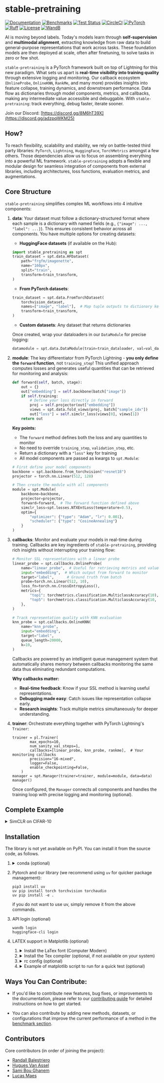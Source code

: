 # stable-pretraining

[![Documentation](https://img.shields.io/badge/Documentation-blue.svg)](https://rbalestr-lab.github.io/stable-pretraining.github.io/dev/)
[![Benchmarks](https://img.shields.io/badge/Benchmarks-blue.svg)](https://github.com/rbalestr-lab/stable-pretraining/tree/main/benchmarks)
[![Test Status](https://github.com/rbalestr-lab/stable-pretraining/actions/workflows/testing.yml/badge.svg)](https://github.com/rbalestr-lab/stable-pretraining/actions/workflows/testing.yml)
[![CircleCI](https://dl.circleci.com/status-badge/img/gh/rbalestr-lab/stable-pretraining/tree/main.svg?style=svg)](https://dl.circleci.com/status-badge/redirect/gh/rbalestr-lab/stable-pretraining/tree/main)
[![PyTorch](https://img.shields.io/badge/PyTorch-ee4c2c?logo=pytorch&logoColor=white)](https://pytorch.org/get-started/locally/)
[![Ruff](https://img.shields.io/endpoint?url=https://raw.githubusercontent.com/astral-sh/ruff/main/assets/badge/v2.json)](https://github.com/astral-sh/ruff)
[![License](https://img.shields.io/badge/License-MIT-yellow.svg)](https://opensource.org/licenses/MIT)
[![WandB](https://raw.githubusercontent.com/wandb/assets/main/wandb-github-badge-gradient.svg)](https://wandb.ai/site)


AI is moving beyond labels. Today's models learn through **self-supervision** and **multimodal alignment**, extracting knowledge from raw data to build general-purpose representations that work across tasks. These foundation models are then deployed at scale, often after finetuning, to solve tasks in zero or few shot.

`stable-pretraining` is a PyTorch framework built on top of Lightning for this new paradigm. What sets us apart is **real-time visibility into training quality** through extensive logging and monitoring. Our callback ecosystem (`OnlineProbe`, `OnlineKNN`, `RankMe`, and many more) provides insights into feature collapse, training dynamics, and downstream performance. Data flow as dictionaries through model components, metrics, and callbacks, making any intermediate value accessible and debuggable. With `stable-pretraining`: track everything, debug faster, iterate sooner.

Join our Discord: [https://discord.gg/8M6hT39X](https://discord.gg/adzpqWKM25)

## How?

To reach flexibility, scalability and stability, we rely on battle-tested third party libraries: `PyTorch`, `Lightning`, `HuggingFace`, `TorchMetrics` amongst a few others. Those dependencies allow us to focus on assembling everything into a powerful ML framework. ``stable-pretraining`` adopts a flexible and modular design for seamless integration of components from external libraries, including architectures, loss functions, evaluation metrics, and augmentations.

## Core Structure

`stable-pretraining` simplifies complex ML workflows into 4 intuitive components:

1. **data**: Your dataset must follow a dictionary-structured format where each sample is a dictionary with named fields (e.g., `{"image": ..., "label": ...}`). This ensures consistent behavior across all components. You have multiple options for creating datasets:

    - **HuggingFace datasets** (if available on the Hub):
    ```python
    import stable_pretraining as spt
    train_dataset = spt.data.HFDataset(
        path="frgfm/imagenette",
        name="160px",
        split="train",
        transform=train_transform,
    )
    ```

    - **From PyTorch datasets**:
    ```python
    train_dataset = spt.data.FromTorchDataset(
        torchvision_dataset,
        names=["image", "label"],  # Map tuple outputs to dictionary keys
        transform=train_transform,
    )
    ```

    - **Custom datasets**: Any dataset that returns dictionaries

    Once created, wrap your dataloaders in our `DataModule` for precise logging:
    ```python
    datamodule = spt.data.DataModule(train=train_dataloader, val=val_dataloader)
    ```
2. **module**: The key differentiator from PyTorch Lightning - **you only define the `forward` function**, not `training_step`! This unified approach computes losses and generates useful quantities that can be retrieved for monitoring and analysis:

    ```python
    def forward(self, batch, stage):
        out = {}
        out["embedding"] = self.backbone(batch["image"])
        if self.training:
            # Define your loss directly in forward
            proj = self.projector(out["embedding"])
            views = spt.data.fold_views(proj, batch["sample_idx"])
            out["loss"] = self.simclr_loss(views[0], views[1])
        return out
    ```

    **Key points:**
    - The `forward` method defines both the loss and any quantities to monitor
    - No need to override `training_step`, `validation_step`, etc.
    - Return a dictionary with a `"loss"` key for training
    - All model components are passed as kwargs to `spt.Module`:

    ```python
    # First define your model components
    backbone = spt.backbone.from_torchvision("resnet18")
    projector = torch.nn.Linear(512, 128)

    # Then create the module with all components
    module = spt.Module(
        backbone=backbone,
        projector=projector,
        forward=forward,  # The forward function defined above
        simclr_loss=spt.losses.NTXEntLoss(temperature=0.5),
        optim={
            "optimizer": {"type": "Adam", "lr": 0.001},
            "scheduler": {"type": "CosineAnnealing"}
        }
    )
    ```

3. **callbacks**: Monitor and evaluate your models in real-time during training. Callbacks are key ingredients of `stable-pretraining`, providing rich insights without interrupting your training flow:

    ```python
    # Monitor SSL representations with a linear probe
    linear_probe = spt.callbacks.OnlineProbe(
        name="linear_probe",  # Useful for retrieving metrics and values in logging
        input="embedding",  # Which output from forward to monitor
        target="label",      # Ground truth from batch
        probe=torch.nn.Linear(512, 10),
        loss_fn=torch.nn.CrossEntropyLoss(),
        metrics={
            "top1": torchmetrics.classification.MulticlassAccuracy(10),
            "top5": torchmetrics.classification.MulticlassAccuracy(10, top_k=5),
        },
    )

    # Track representation quality with KNN evaluation
    knn_probe = spt.callbacks.OnlineKNN(
        name="knn_probe",
        input="embedding",
        target="label",
        queue_length=20000,
        k=10,
    )
    ```

    Callbacks are powered by an intelligent queue management system that automatically shares memory between callbacks monitoring the same data thus eliminating redundant computations.

    **Why callbacks matter:**
    - **Real-time feedback**: Know if your SSL method is learning useful representations.
    - **Debugging made easy**: Catch issues like representation collapse early.
    - **Research insights**: Track multiple metrics simultaneously for deeper understanding.

4. **trainer**: Orchestrate everything together with PyTorch Lightning's `Trainer`:
    ```
    trainer = pl.Trainer(
            max_epochs=10,
            num_sanity_val_steps=1,
            callbacks=[linear_probe, knn_probe, rankme],  # Your monitoring callbacks
            precision="16-mixed",
            logger=False,
            enable_checkpointing=False,
        )
    manager = spt.Manager(trainer=trainer, module=module, data=data)
    manager()
    ```
    Once configured, the `Manager` connects all components and handles the training loop with precise logging and monitoring (optional).

## Complete Example

<details>
<summary>SimCLR on CIFAR-10</summary>

This example demonstrates the key features of `stable-pretraining`: dictionary-structured data, unified forward function, and rich monitoring through callbacks.

```python
import lightning as pl
import torch
import torchmetrics
import torchvision
from torch import nn
from lightning.pytorch.loggers import WandbLogger

import stable_pretraining as spt
from stable_pretraining.data import transforms

# Define augmentations for SimCLR (creates 2 views of each image)
simclr_transform = transforms.MultiViewTransform(
    [
        transforms.Compose(
            transforms.RGB(),
            transforms.RandomResizedCrop((32, 32), scale=(0.2, 1.0)),
            transforms.RandomHorizontalFlip(p=0.5),
            transforms.ColorJitter(brightness=0.4, contrast=0.4, saturation=0.2, hue=0.1, p=0.8),
            transforms.RandomGrayscale(p=0.2),
            transforms.ToImage(**spt.data.static.CIFAR10),
        ),
        # Second view with slightly different augmentations
        transforms.Compose(
            transforms.RGB(),
            transforms.RandomResizedCrop((32, 32), scale=(0.08, 1.0)),
            transforms.RandomHorizontalFlip(p=0.5),
            transforms.ColorJitter(brightness=0.4, contrast=0.4, saturation=0.2, hue=0.1, p=0.8),
            transforms.RandomGrayscale(p=0.2),
            transforms.RandomSolarize(threshold=0.5, p=0.2),
            transforms.ToImage(**spt.data.static.CIFAR10),
        ),
    ]
)

# Load CIFAR-10 and wrap in dictionary format
cifar_train = torchvision.datasets.CIFAR10(root="./data", train=True, download=True)
cifar_val = torchvision.datasets.CIFAR10(root="./data", train=False, download=True)

train_dataset = spt.data.FromTorchDataset(
    cifar_train,
    names=["image", "label"],  # Convert tuple to dictionary
    transform=simclr_transform,
)

val_dataset = spt.data.FromTorchDataset(
    cifar_val,
    names=["image", "label"],
    transform=transforms.Compose(
        transforms.RGB(),
        transforms.Resize((32, 32)),
        transforms.ToImage(**spt.data.static.CIFAR10),
    ),
)

# Create dataloaders with view sampling for contrastive learning
train_dataloader = torch.utils.data.DataLoader(
    dataset=train_dataset,
    sampler=spt.data.sampler.RepeatedRandomSampler(train_dataset, n_views=2),
    batch_size=256,
    num_workers=8,
    drop_last=True,
)

val_dataloader = torch.utils.data.DataLoader(
    dataset=val_dataset,
    batch_size=256,
    num_workers=10,
)

data = spt.data.DataModule(train=train_dataloader, val=val_dataloader)

# Define the forward function (replaces training_step in PyTorch Lightning)
def forward(self, batch, stage):
    out = {}
    out["embedding"] = self.backbone(batch["image"])
    if self.training:
        # Project embeddings and compute contrastive loss
        proj = self.projector(out["embedding"])
        views = spt.data.fold_views(proj, batch["sample_idx"])
        out["loss"] = self.simclr_loss(views[0], views[1])
    return out

# Build model components
backbone = spt.backbone.from_torchvision("resnet18", low_resolution=True)
backbone.fc = torch.nn.Identity()  # Remove classification head

projector = nn.Sequential(
    nn.Linear(512, 2048),
    nn.BatchNorm1d(2048),
    nn.ReLU(inplace=True),
    nn.Linear(2048, 2048),
    nn.BatchNorm1d(2048),
    nn.ReLU(inplace=True),
    nn.Linear(2048, 256),
)

# Create the module with all components
module = spt.Module(
    backbone=backbone,
    projector=projector,
    forward=forward,
    simclr_loss=spt.losses.NTXEntLoss(temperature=0.5),
    optim={
        "optimizer": {"type": "LARS", "lr": 5, "weight_decay": 1e-6},
        "scheduler": {"type": "LinearWarmupCosineAnnealing"},
        "interval": "epoch",
    },
)

# Add callbacks for monitoring performance during training
linear_probe = spt.callbacks.OnlineProbe(
    name="linear_probe",
    input="embedding",
    target="label",
    probe=torch.nn.Linear(512, 10),
    loss_fn=torch.nn.CrossEntropyLoss(),
    metrics={
        "top1": torchmetrics.classification.MulticlassAccuracy(10),
        "top5": torchmetrics.classification.MulticlassAccuracy(10, top_k=5),
    },
)

knn_probe = spt.callbacks.OnlineKNN(
    name="knn_probe",
    input="embedding",
    target="label",
    queue_length=20000,
    metrics={"accuracy": torchmetrics.classification.MulticlassAccuracy(10)},
    input_dim=512,
    k=10,
)

# Configure training
trainer = pl.Trainer(
    max_epochs=1000,
    callbacks=[knn_probe, linear_probe],  # Monitor SSL quality in real-time
    precision="16-mixed",
    logger=WandbLogger(project="cifar10-simclr"),
)

# Launch training
manager = spt.Manager(trainer=trainer, module=module, data=data)
manager()
```
</details>


## Installation

The library is not yet available on PyPI. You can install it from the source code, as follows.

1. <details><summary>conda (optional)</summary>

    First use your favorite environment manager and install your favorite pytorch version, we provide an example with conda
    ```
    wget https://repo.anaconda.com/miniconda/Miniconda3-latest-Linux-x86_64.sh
    bash Miniconda3-latest-Linux-x86_64.sh
    ```
    follow installation instructions... once completed, create your environment
    ```
    conda create -n my_env python=3.11
    ```
    with your environment name (here `my_env`) and your favorite Python version (here, `3.11`). Once completed, make sure to activate your environment (`conda activate my_env`) before proceeding to the next steps!
  </details>

2. Pytorch and our library (we recommend using `uv` for quicker package management):
    ```
    pip3 install uv
    uv pip install torch torchvision torchaudio
    uv pip install -e .
    ```
    if you do not want to use uv, simply remove it from the above commands.

3. API login (optional)
    ```
    wandb login
    huggingface-cli login
    ```
4. LATEX support in Matplotlib (optional)

    1.  <details>
        <summary>Install the LaTex font (Computer Modern)</summary>

        - we provide the ttf files [in the repo](assets/cm-unicode-0.7.0%202/) to make things simple
        - create your local folder (if not present) and copy the ttf files there
          - `mkdir -p ~/.local/share/fonts `
          - `cp assets/cm-unicode-0.7.0\ 2/*ttf ~/.local/share/fonts/`
        - refresh the font cache with `fc-cache -f -v`
        - validate that the fonts are listed in your system with `fc-list | grep cmu`
        - refresh matplotlib cache
          ```
          import shutil
          import matplotlib

          shutil.rmtree(matplotlib.get_cachedir())
          ```
        </details>


    2. <details>
        <summary>Install the Tex compiler (optional, if not available on your system)</summary>

        - install texlive locally following https://tug.org/texlive/quickinstall.html#running where you can use `-texdir your_path` to install to a local path (so you don't need sudo privileges)
        - follow the instructions at the end of the installation to edit the PATH variables, you can edit that variable for a conda environment with `conda env config vars set PATH=$PATH`
        - make sure inside the conde environment that you point to the right binaries e.g. `whereis latex` and `whereis mktexfmt`
        - If at some point there is an error that the file `latex.fmt` is not found. You can generate it with
          - `pdftex -ini   -jobname=latex -progname=latex -translate-file=cp227.tcx *latex.ini`
          - or (unsure) `fmtutil-sys --all`
        </details>

    3. <details>
        <summary>rc config (optional)</summary>

        ```
        font.family: serif
        font.serif: cmr10
        font.sans-serif: cmss10
        font.monospace: cmtt10

        text.usetex: True
        text.latex.preamble: \usepackage{amssymb} \usepackage{amsmath} \usepackage{bm}

        xtick.labelsize: 14
        ytick.labelsize: 14
        legend.fontsize: 14
        axes.labelsize: 16
        axes.titlesize: 16
        axes.formatter.use_mathtext: True
        ```
        which can be written to a file, e.g., `~/.config/matplotlib/matplotlibrc` or set via `rc` in your script directly. See here for more details.
        </details>

    4. <details>
        <summary>Example of matplotlib script to run for a quick test (optional)</summary>

        ```
        from matplotlib import rc
        rc('font',**{'family':'sans-serif','sans-serif':['Helvetica']})
        rc('text', usetex=True)
        import numpy as np
        import matplotlib.pyplot as plt


        t = np.arange(0.0, 1.0 + 0.01, 0.01)
        s = np.cos(4 * np.pi * t) + 2

        plt.rc('text', usetex=True)
        plt.rc('font', family='serif')
        plt.plot(t, s)

        plt.xlabel(r'\textbf{time} (s)')
        plt.ylabel(r'\textit{voltage} (mV)',fontsize=16)
        plt.title(r"\TeX\ is Number "
                  r"$\displaystyle\sum_{n=1}^\infty\frac{-e^{i\pi}}{2^n}$!",
                  fontsize=16, color='gray')
        # Make room for the ridiculously large title.
        plt.subplots_adjust(top=0.8)

        plt.savefig('tex_demo')
        plt.show()
        ```
      </details>

## Ways You Can Contribute:

- If you'd like to contribute new features, bug fixes, or improvements to the documentation, please refer to our [contributing guide](https://rbalestr-lab.github.io/stable-pretraining.github.io/dev/contributing.html) for detailed instructions on how to get started.

- You can also contribute by adding new methods, datasets, or configurations that improve the current performance of a method in the [benchmark section](https://github.com/rbalestr-lab/stable-pretraining/tree/main/benchmarks).

## Contributors

Core contributors (in order of joining the project):
- [Randall Balestriero](https://github.com/RandallBalestriero)
- [Hugues Van Assel](https://github.com/huguesva)
- [Sami Bou Ghanem](https://github.com/sami-bg)
- [Lucas Maes](https://github.com/lucas-maes)
